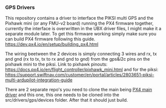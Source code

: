 ### GPS Drivers ###


This repository contains a driver to interface the PIKSI multi GPS and the Pixhawk mini (or any FMU-v2 board) running the PX4 firmware together, currently the interface is overwritten in the UBX driver files, I might make it a separate module later.
To get this firmware working simply make sure you can build PX4 firmware following this guide.
https://dev.px4.io/en/setup/building_px4.html


The wiring beetween the 2 devices is simply connecting 3 wires and rx, tx and gnd (rx to tx, tx to rx and gnd to gnd) from the gps&i2c pins on the pixhawk mini to the piksi.
Link to pixhawk pinouts: https://docs.px4.io/en/flight_controller/pixhawk_mini.html
and for the piksi: https://support.swiftnav.com/customer/en/portal/articles/2803651-piksi-multi-ardupilot-integration-guide


There are 2 separate repo's you need to clone the main being
[PX4 main driver](https://github.com/jakeszler/PixhawkFirmware) 
and this one, this one needs to be cloned into the src/drivers/gps/devices folder.
After that it should just build.


